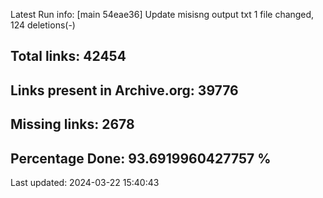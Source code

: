 Latest Run info: 
[main 54eae36] Update misisng output txt
 1 file changed, 124 deletions(-)

## Total links: 42454

## Links present in Archive.org: 39776

## Missing links: 2678

## Percentage Done: 93.6919960427757 %


Last updated: 2024-03-22 15:40:43
